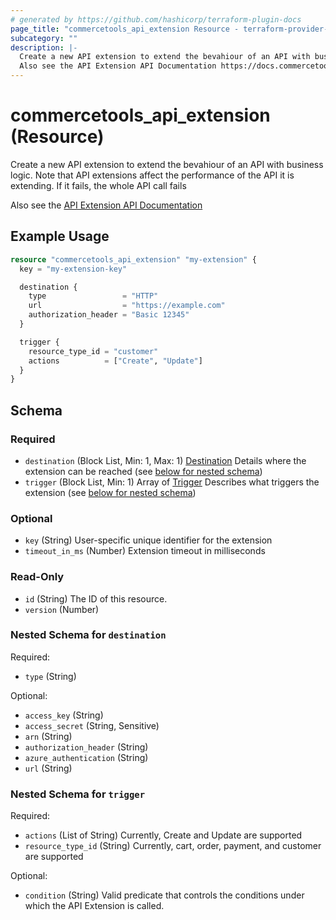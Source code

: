 ```yaml
---
# generated by https://github.com/hashicorp/terraform-plugin-docs
page_title: "commercetools_api_extension Resource - terraform-provider-commercetools"
subcategory: ""
description: |-
  Create a new API extension to extend the bevahiour of an API with business logic. Note that API extensions affect the performance of the API it is extending. If it fails, the whole API call fails
  Also see the API Extension API Documentation https://docs.commercetools.com/api/projects/api-extensions
---
```


# commercetools_api_extension (Resource)

Create a new API extension to extend the bevahiour of an API with business logic. Note that API extensions affect the performance of the API it is extending. If it fails, the whole API call fails 

Also see the [API Extension API Documentation](https://docs.commercetools.com/api/projects/api-extensions)

## Example Usage

```terraform
resource "commercetools_api_extension" "my-extension" {
  key = "my-extension-key"

  destination {
    type                 = "HTTP"
    url                  = "https://example.com"
    authorization_header = "Basic 12345"
  }

  trigger {
    resource_type_id = "customer"
    actions          = ["Create", "Update"]
  }
}
```

<!-- schema generated by tfplugindocs -->
## Schema

### Required

- `destination` (Block List, Min: 1, Max: 1) [Destination](https://docs.commercetools.com/api/projects/api-extensions#destination) Details where the extension can be reached (see [below for nested schema](#nestedblock--destination))
- `trigger` (Block List, Min: 1) Array of [Trigger](https://docs.commercetools.com/api/projects/api-extensions#trigger) Describes what triggers the extension (see [below for nested schema](#nestedblock--trigger))

### Optional

- `key` (String) User-specific unique identifier for the extension
- `timeout_in_ms` (Number) Extension timeout in milliseconds

### Read-Only

- `id` (String) The ID of this resource.
- `version` (Number)

<a id="nestedblock--destination"></a>
### Nested Schema for `destination`

Required:

- `type` (String)

Optional:

- `access_key` (String)
- `access_secret` (String, Sensitive)
- `arn` (String)
- `authorization_header` (String)
- `azure_authentication` (String)
- `url` (String)


<a id="nestedblock--trigger"></a>
### Nested Schema for `trigger`

Required:

- `actions` (List of String) Currently, Create and Update are supported
- `resource_type_id` (String) Currently, cart, order, payment, and customer are supported

Optional:

- `condition` (String) Valid predicate that controls the conditions under which the API Extension is called.
